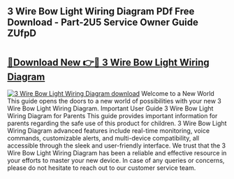## 3 Wire Bow Light Wiring Diagram PDf Free Download - Part-2U5 Service Owner Guide ZUfpD

# <h2><a href="http://dfryalq.blite.top/?on=3+Wire+Bow+Light+Wiring+Diagram">🔗Download New 👉🔴 3 Wire Bow Light Wiring Diagram</a></h2>

[![3 Wire Bow Light Wiring Diagram download](https://i.imgur.com/lujVjoI.png)](http://dfryalq.blite.top/?on=3+Wire+Bow+Light+Wiring+Diagram)
Welcome to a New World This guide opens the doors to a new world of possibilities with your new 3 Wire Bow Light Wiring Diagram. Important User Guide 3 Wire Bow Light Wiring Diagram for Parents This guide provides important information for parents regarding the safe use of this product for children. 3 Wire Bow Light Wiring Diagram advanced features include real-time monitoring, voice commands, customizable alerts, and multi-device compatibility, all accessible through the sleek and user-friendly interface. We trust that the 3 Wire Bow Light Wiring Diagram has been a reliable and effective resource in your efforts to master your new device. In case of any queries or concerns, please do not hesitate to reach out to our customer service team.
